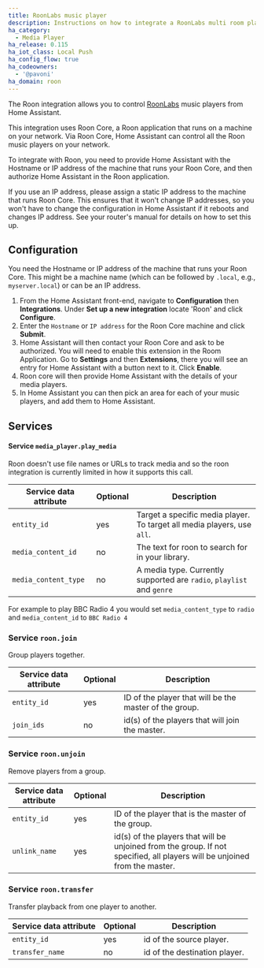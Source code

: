 ```yaml
---
title: RoonLabs music player
description: Instructions on how to integrate a RoonLabs multi room player into Home Assistant.
ha_category:
  - Media Player
ha_release: 0.115
ha_iot_class: Local Push
ha_config_flow: true
ha_codeowners:
  - '@pavoni'
ha_domain: roon
---
```


The Roon integration allows you to control [RoonLabs](https://roonlabs.com/) music players from Home Assistant.

This integration uses Roon Core, a Roon application that runs on a machine on your network. Via Roon Core, Home Assistant can control all the Roon music players on your network.

To integrate with Roon, you need to provide Home Assistant with the Hostname or IP address of the machine that runs your Roon Core, and then authorize Home Assistant in the Roon application.

If you use an IP address, please assign a static IP address to the machine that runs Roon Core. This ensures that it won't change IP addresses, so you won't have to change the configuration in Home Assistant if it reboots and changes IP address. See your router's manual for details on how to set this up.

## Configuration

You need the Hostname or IP address of the machine that runs your Roon Core. This might be a machine name (which can be followed by `.local`, e.g., `myserver.local`) or can be an IP address.

1. From the Home Assistant front-end, navigate to **Configuration** then **Integrations**. Under **Set up a new integration** locate 'Roon' and click **Configure**.
2. Enter the `Hostname` or `IP address` for the Roon Core machine and click **Submit**.
3. Home Assistant will then contact your Roon Core and ask to be authorized. You will need to enable this extension in the Room Application. Go to **Settings** and then **Extensions**, there you will see an entry for Home Assistant with a button next to it. Click **Enable**.
4. Roon core will then provide Home Assistant with the details of your media players.
5. In Home Assistant you can then pick an area for each of your music players, and add them to Home Assistant.

## Services

#### Service `media_player.play_media`

Roon doesn't use file names or URLs to track media and so the roon integration is currently limited in how it supports this call.

| Service data attribute | Optional | Description                                                                                                                                                            |
| -----------------------| -------- | ---------------------------------------------------------------------------------------------------------------------------------------------------------------------- |
| `entity_id`            |      yes | Target a specific media player. To target all media players, use `all`.                                                                                                                       |
| `media_content_id`     |       no | The text for roon to search for in your library.                   |
| `media_content_type`   |       no | A media type. Currently supported are `radio`, `playlist` and `genre`  |

 For example to play BBC Radio 4 you would set `media_content_type` to `radio` and `media_content_id` to `BBC Radio 4`

### Service `roon.join`

Group players together.

| Service data attribute | Optional | Description |
| ---------------------- | -------- | ----------- |
| `entity_id` | yes | ID of the player that will be the master of the group.
| `join_ids` | no | id(s) of the players that will join the master.

### Service `roon.unjoin`

Remove players from a group.

| Service data attribute | Optional | Description |
| ---------------------- | -------- | ----------- |
| `entity_id` | yes | ID of the player that is the master of the group.
| `unlink_name` | yes | id(s) of the players that will be unjoined from the group. If not specified, all players will be unjoined from the master.

### Service `roon.transfer`

Transfer playback from one player to another.

| Service data attribute | Optional | Description |
| ---------------------- | -------- | ----------- |
| `entity_id` | yes | id of the source player.
| `transfer_name` | no | id of the destination player.
